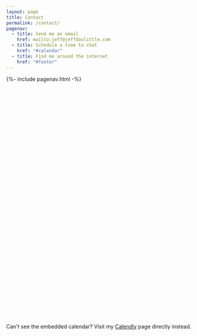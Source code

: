 ```yaml
---
layout: page
title: Contact
permalink: /contact/
pagenav:
  - title: Send me an email
    href: mailto:jeff@jeffdoolittle.com
  - title: Schedule a time to chat
    href: "#calendar"
  - title: Find me around the internet
    href: "#footer"
---
```


{%- include pagenav.html -%}

<div id="calendar" class="calendly-inline-widget" data-url="https://calendly.com/jeff-doolittle" style="min-width:320px;height:630px; margin: 0"></div>

<div>Can't see the embedded calendar? Visit my <a href="/calendar" target="_blank">Calendly</a> page directly instead.</div>

<script type="text/javascript" src="https://assets.calendly.com/assets/external/widget.js"></script>
